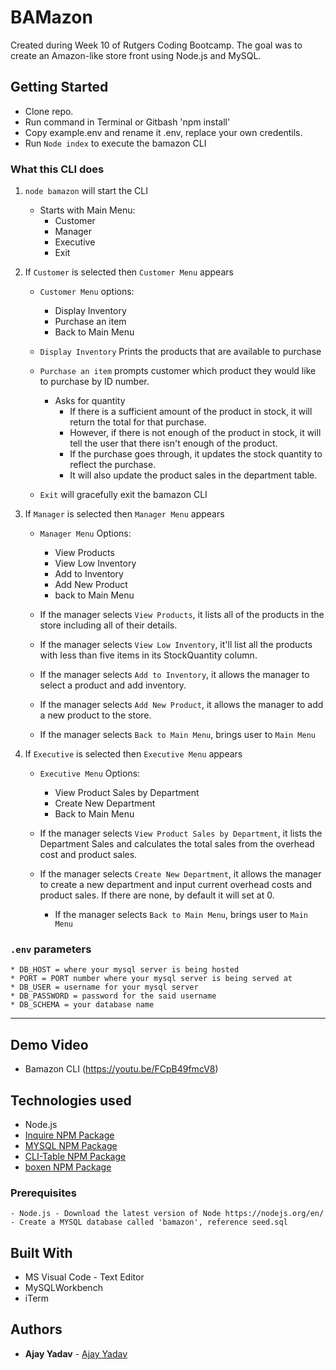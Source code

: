 # BAMazon

Created during Week 10 of Rutgers Coding Bootcamp. The goal was to create an Amazon-like store front using Node.js and MySQL.

## Getting Started

- Clone repo.
- Run command in Terminal or Gitbash 'npm install'
- Copy example.env and rename it .env, replace your own credentils.
- Run `Node index` to execute the bamazon CLI

### What this CLI does

1. `node bamazon` will start the CLI
    * Starts with Main Menu:
        * Customer
        * Manager
        * Executive
        * Exit
2. If `Customer` is selected then `Customer Menu` appears
    * `Customer Menu` options:
        * Display Inventory
        * Purchase an item
        * Back to Main Menu

    * `Display Inventory` Prints the products that are available to purchase
    * `Purchase an item` prompts customer which product they would like to purchase by ID number.

        * Asks for quantity
            * If there is a sufficient amount of the product in stock, it will return the total for that purchase.
            * However, if there is not enough of the product in stock, it will tell the user that there isn't enough of the product.
            * If the purchase goes through, it updates the stock quantity to reflect the purchase.
            * It will also update the product sales in the department table.

    * `Exit` will gracefully exit the bamazon CLI

3. If `Manager` is selected then `Manager Menu` appears
    * `Manager Menu` Options:
        * View Products 
        * View Low Inventory 
        * Add to Inventory 
        * Add New Product 
        * back to Main Menu

    * If the manager selects `View Products`, it lists all of the products in the store including all of their details.
        
    * If the manager selects `View Low Inventory`, it'll list all the products with less than five items in its StockQuantity column.

    * If the manager selects `Add to Inventory`, it allows the manager to select a product and add inventory.

    * If the manager selects `Add New Product`, it allows the manager to add a new product to the store.

    * If the manager selects `Back to Main Menu`, brings user to `Main Menu`

4. If `Executive` is selected then `Executive Menu` appears
    * `Executive Menu` Options:
        * View Product Sales by Department 
        * Create New Department 
        * Back to Main Menu

    * If the manager selects `View Product Sales by Department`, it lists the Department Sales and calculates the total sales from the overhead cost and product sales.

    * If the manager selects `Create New Department`, it allows the manager to create a new department and input current overhead costs and product sales. If there are none, by default it will set at 0.

        * If the manager selects `Back to Main Menu`, brings user to `Main Menu`
    
### `.env` parameters
    * DB_HOST = where your mysql server is being hosted
    * PORT = PORT number where your mysql server is being served at
    * DB_USER = username for your mysql server
    * DB_PASSWORD = password for the said username
    * DB_SCHEMA = your database name

---------------------

## Demo Video

* Bamazon CLI (https://youtu.be/FCpB49fmcV8)

## Technologies used
- Node.js
- [Inquire NPM Package](https://www.npmjs.com/package/inquirer)
- [MYSQL NPM Package](https://www.npmjs.com/package/mysql)
- [CLI-Table NPM Package](https://www.npmjs.com/package/cli-table)
- [boxen NPM Package](https://www.npmjs.com/package/boxen)

### Prerequisites

```
- Node.js - Download the latest version of Node https://nodejs.org/en/
- Create a MYSQL database called 'bamazon', reference seed.sql
```

## Built With

* MS Visual Code - Text Editor
* MySQLWorkbench
* iTerm

## Authors

* **Ajay Yadav** - [Ajay Yadav](https://github.com/ajayrajyadav)

